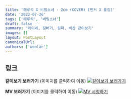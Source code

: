 ```yaml
---
title: '해루석 X 비밀소녀 - 2cm (COVER) [민서 X 폴킴]'
date: '2022-07-20'
tags: ['해루석', '비밀소녀']
draft: false
summary: '아이네, 징버거, 릴파, 비챤 같이보기'
images: []
layout: PostLayout
canonicalUrl:
authors: ['woolan']
---
```


## 링크

**같이보기 보러가기** (이미지를 클릭하여 이동)
[![같이보기 보러가기](https://cdn.discordapp.com/attachments/1135756712759013437/1135758630910697602/banner.png)](https://cafe.naver.com/steamindiegame/6941655)

**MV 보러가기** (이미지를 클릭하여 이동)
[![MV 시청하기](https://i.ytimg.com/vi/Q2Cc8XoqMpM/maxresdefault.jpg)](https://youtu.be/Q2Cc8XoqMpM)
